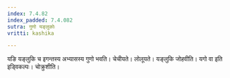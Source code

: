 ```yaml
---
index: 7.4.82
index_padded: 7.4.082
sutra: गुणो यङ्लुकोः
vritti: kashika

---
```

यङि यङ्लुकि च इगन्तस्य अभ्यासस्य गुणो भवति। चेचीयते। लोलूयते। यङ्लुकि जोहवीति। यगो वा इति इड्विकल्पः। चोक्रुशीति।